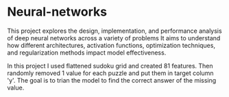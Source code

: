 # Neural-networks
This project explores the design, implementation, and performance analysis of deep neural networks across a variety of problems It aims to understand how different architectures, activation functions, optimization techniques, and regularization methods impact model effectiveness.

In this project I used flattened sudoku grid and created 81 features. Then randomly removed 1 value for each puzzle and put them in target column 'y'.
The goal is to trian the model to find the correct answer of the missing value.
